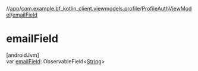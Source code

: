 //[app](../../../index.md)/[com.example.bf_kotlin_client.viewmodels.profile](../index.md)/[ProfileAuthViewModel](index.md)/[emailField](email-field.md)

# emailField

[androidJvm]\
var [emailField](email-field.md): ObservableField&lt;[String](https://kotlinlang.org/api/latest/jvm/stdlib/kotlin/-string/index.html)&gt;
